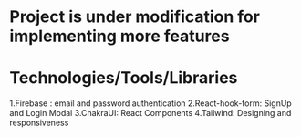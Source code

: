 #  Project is under modification for implementing more features
# Technologies/Tools/Libraries

1.Firebase : email and password authentication
2.React-hook-form: SignUp and Login Modal
3.ChakraUI: React Components
4.Tailwind: Designing and responsiveness

